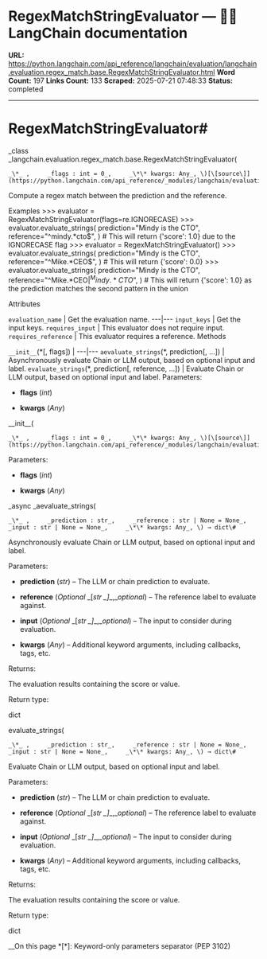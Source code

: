 # RegexMatchStringEvaluator — 🦜🔗 LangChain  documentation

**URL:** https://python.langchain.com/api_reference/langchain/evaluation/langchain.evaluation.regex_match.base.RegexMatchStringEvaluator.html
**Word Count:** 197
**Links Count:** 133
**Scraped:** 2025-07-21 07:48:33
**Status:** completed

---

# RegexMatchStringEvaluator\#

_class _langchain.evaluation.regex\_match.base.RegexMatchStringEvaluator\(

    _\*_ ,     _flags : int = 0_,     _\*\* kwargs: Any_, \)[\[source\]](https://python.langchain.com/api_reference/_modules/langchain/evaluation/regex_match/base.html#RegexMatchStringEvaluator)\#     

Compute a regex match between the prediction and the reference.

Examples               >>> evaluator = RegexMatchStringEvaluator(flags=re.IGNORECASE)     >>> evaluator.evaluate_strings(             prediction="Mindy is the CTO",             reference="^mindy.*cto$",         )  # This will return {'score': 1.0} due to the IGNORECASE flag                    >>> evaluator = RegexMatchStringEvaluator()     >>> evaluator.evaluate_strings(             prediction="Mindy is the CTO",             reference="^Mike.*CEO$",         )  # This will return {'score': 0.0}                    >>> evaluator.evaluate_strings(             prediction="Mindy is the CTO",             reference="^Mike.*CEO$|^Mindy.*CTO$",         )  # This will return {'score': 1.0} as the prediction matches the second pattern in the union     

Attributes

`evaluation_name` | Get the evaluation name.   ---|---   `input_keys` | Get the input keys.   `requires_input` | This evaluator does not require input.   `requires_reference` | This evaluator requires a reference.      Methods

`__init__`\(\*\[, flags\]\) |    ---|---   `aevaluate_strings`\(\*, prediction\[, ...\]\) | Asynchronously evaluate Chain or LLM output, based on optional input and label.   `evaluate_strings`\(\*, prediction\[, reference, ...\]\) | Evaluate Chain or LLM output, based on optional input and label.      Parameters:     

  * **flags** \(_int_\)

  * **kwargs** \(_Any_\)

\_\_init\_\_\(

    _\*_ ,     _flags : int = 0_,     _\*\* kwargs: Any_, \)[\[source\]](https://python.langchain.com/api_reference/_modules/langchain/evaluation/regex_match/base.html#RegexMatchStringEvaluator.__init__)\#     

Parameters:     

  * **flags** \(_int_\)

  * **kwargs** \(_Any_\)

_async _aevaluate\_strings\(

    _\*_ ,     _prediction : str_,     _reference : str | None = None_,     _input : str | None = None_,     _\*\* kwargs: Any_, \) → dict\#     

Asynchronously evaluate Chain or LLM output, based on optional input and label.

Parameters:     

  * **prediction** \(_str_\) – The LLM or chain prediction to evaluate.

  * **reference** \(_Optional_ _\[__str_ _\]__,__optional_\) – The reference label to evaluate against.

  * **input** \(_Optional_ _\[__str_ _\]__,__optional_\) – The input to consider during evaluation.

  * **kwargs** \(_Any_\) – Additional keyword arguments, including callbacks, tags, etc.

Returns:     

The evaluation results containing the score or value.

Return type:     

dict

evaluate\_strings\(

    _\*_ ,     _prediction : str_,     _reference : str | None = None_,     _input : str | None = None_,     _\*\* kwargs: Any_, \) → dict\#     

Evaluate Chain or LLM output, based on optional input and label.

Parameters:     

  * **prediction** \(_str_\) – The LLM or chain prediction to evaluate.

  * **reference** \(_Optional_ _\[__str_ _\]__,__optional_\) – The reference label to evaluate against.

  * **input** \(_Optional_ _\[__str_ _\]__,__optional_\) – The input to consider during evaluation.

  * **kwargs** \(_Any_\) – Additional keyword arguments, including callbacks, tags, etc.

Returns:     

The evaluation results containing the score or value.

Return type:     

dict

__On this page   *[\*]: Keyword-only parameters separator (PEP 3102)